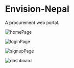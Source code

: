 # Envision-Nepal
A procurement web portal.

![homePage](https://github.com/Prashan57/Envision-Nepal/assets/65729613/a5fc9052-2b3f-4a5d-b255-00ee93a079d5)

![loginPage](https://github.com/Prashan57/Envision-Nepal/assets/65729613/08ed3061-f789-4ef4-a740-f67c70b647c4)

![signupPage](https://github.com/Prashan57/Envision-Nepal/assets/65729613/52345524-6e07-4f40-90a2-4b6fabec4b73)

![dashboard](https://github.com/Prashan57/Envision-Nepal/assets/65729613/e32917ab-5df2-46a6-bdcc-9e37b2049e53)
